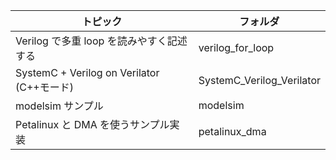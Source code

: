 | トピック | フォルダ |
| -- | -- |
| Verilog で多重 loop を読みやすく記述する| verilog_for_loop |
| SystemC + Verilog on Verilator (C++モード) | SystemC_Verilog_Verilator |
| modelsim サンプル | modelsim |
| Petalinux と DMA を使うサンプル実装 | petalinux_dma |

